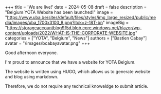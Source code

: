 +++
title = 'We are live!'
date = 2024-05-08
draft = false
description = "Belgium YOTA Website has been launched!"
image = "https://www.uba.be/sites/default/files/styles/img_large_resized/public/media/images/uba_1700x3100_8.png?itok=z-18T-bn"
imageBig = "https://storageaccountblog9f5d.blob.core.windows.net/blazor/wp-content/uploads/2022/WHAT-IS-THE-CORPORATE-WEBSITE.jpg"
categories = ["YOTA", "Belgium", "News"]
authors = ["Bastien Cabay"]
avatar = "/images/bcabayavatar.png"
+++

Good afternoon everyone.

I'm proud to announce that we have a website for YOTA Belgium.

The website is written using HUGO, which allows us to generate website and blog using markdown. 

Therefore, we do not require any technical knoweldge to submit article.